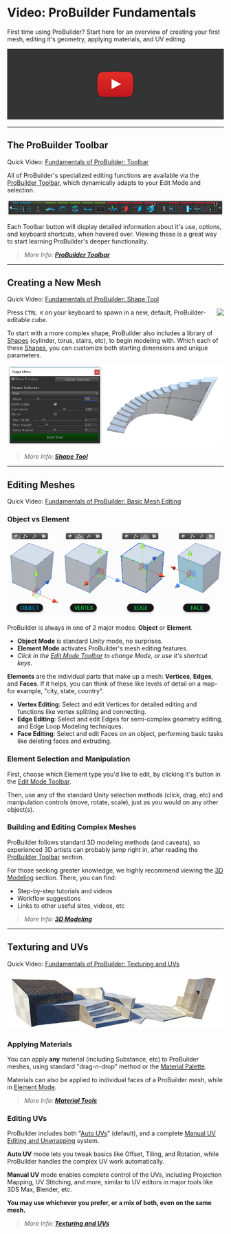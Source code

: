 # Video: ProBuilder Fundamentals

First time using ProBuilder? Start here for an overview of creating your first mesh, editing it's geometry,
applying materials, and UV editing.

[![ProBuilder Fundamentals Video](../images/VideoLink_YouTube_768.png)](@todo "ProBuilder Fundamentals Video")

---

## The ProBuilder Toolbar

<div class="info-box warning">
Quick Video: <a href="@todo link vid section">Fundamentals of ProBuilder: Toolbar</a>
</div> 

All of ProBuilder's specialized editing functions are available via the [ProBuilder Toolbar](@todo), which dynamically adapts to your Edit Mode and selection.

![Toolbar Example](../images/ProBuilderToolbar_GeoActionsArea.png "Toolbar Example")

Each Toolbar button will display detailed information about it's use, options, and keyboard shortcuts, when hovered over. Viewing these is a great way to start learning ProBuilder's deeper functionality.

> *More Info: [**ProBuilder Toolbar**](@todo)*

---

## Creating a New Mesh
<div class="info-box warning">
Quick Video: <a href="@todo link vid section">Fundamentals of ProBuilder: Shape Tool</a>
</div>

<img src="../../images/Cube_120x120.png" align="right"> Press `CTRL K` on your keyboard to spawn in a new, default, ProBuilder-editable cube.

To start with a more complex shape, ProBuilder also includes a library of [Shapes](@todo) (cylinder, torus, stairs, etc), to begin modeling with. Which each of these [Shapes](@todo), you can customize both starting dimensions and unique parameters.

![Shape Tool Example](../images/Example_ShapeToolsWithCurvedStair.png)

> *More Info: [**Shape Tool**](@todo)* 

---

## Editing Meshes
<div class="info-box warning">
Quick Video: <a href="@todo link vid section">Fundamentals of ProBuilder: Basic Mesh Editing</a>
</div> 

### Object vs Element

![Editing Modes Example](ExampleImage_ObjectAndElementEditingModes.png "Editing Modes Example")

ProBuilder is always in one of 2 major modes: **Object** or **Element**.

* **Object Mode** is standard Unity mode, no surprises.
* **Element Mode** activates ProBuilder's mesh editing features.
* *Click in the [Edit Mode Toolbar](@todo) to change Mode, or use it's shortcut keys.*

**Elements** are the individual parts that make up a mesh: **Vertices**, **Edges**, and **Faces**. If it helps, you can think of these like levels of detail on a map- for example, "city, state, country".

* **Vertex Editing**: Select and edit Vertices for detailed editing and functions like vertex splitting and connecting.
* **Edge Editing**: Select and edit Edges for semi-complex geometry editing, and Edge Loop Modeling techniques.
* **Face Editing**: Select and edit Faces on an object, performing basic tasks like deleting faces and extruding.

### Element Selection and Manipulation

First, choose which Element type you'd like to edit, by clicking it's button in the [Edit Mode Toolbar](@todo).

Then, use any of the standard Unity selection methods (click, drag, etc) and manipulation controls (move, rotate, scale), just as you would on any other object(s).

### Building and Editing Complex Meshes

ProBuilder follows standard 3D modeling methods (and caveats), so experienced 3D artists can probably jump right in, after reading the [ProBuilder Toolbar](@todo) section.

For those seeking greater knowledge, we highly recommend viewing the [3D Modeling](@todo) section. There, you can find:

* Step-by-step tutorials and videos
* Workflow suggestions
* Links to other useful sites, videos, etc

> *More Info: [**3D Modeling**](@todo)*

---

## Texturing and UVs

<div class="info-box warning">
Quick Video: <a href="@todo link vid section">Fundamentals of ProBuilder: Texturing and UVs</a>
</div>

![Materials Example](../images/Example_MaterialsOnLevel.png "Materials Example")

### Applying Materials

You can apply **any** material (including Substance, etc) to ProBuilder meshes, using standard "drag-n-drop" method or the [Material Palette](@todo).

Materials can also be applied to individual faces of a ProBuilder mesh, while in [Element Mode](@todo).



> *More Info: [**Material Tools**](@todo)*

### Editing UVs

ProBuilder includes both "[Auto UVs](@todo)" (default), and a complete [Manual UV Editing and Unwrapping](@todo) system.

**Auto UV** mode lets you tweak basics like Offset, Tiling, and Rotation, while ProBuilder handles the complex UV work automatically. 

**Manual UV** mode enables complete control of the UVs, including Projection Mapping, UV Stitching, and more, similar to UV editors in major tools like 3DS Max, Blender, etc. 

**You may use whichever you prefer, or a mix of both, even on the same mesh.**

> *More Info: [**Texturing and UVs**](@todo)*


